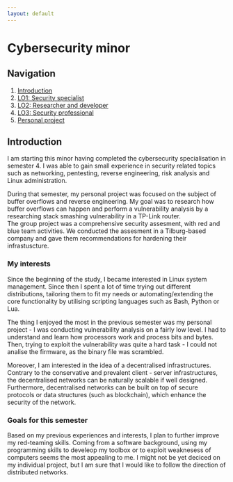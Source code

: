 ```yaml
---
layout: default
---
```

# Cybersecurity minor

## Navigation

1. [Introduction](/)
2. [LO1: Security specialist](/lo1)
3. [LO2: Researcher and developer](/lo2)
4. [LO3: Security professional](/lo3)
6. [Personal project](/project)

## Introduction

I am starting this minor having completed the cybersecurity specialisation in semester 4. I was able to gain small experience in
security related topics such as networking, pentesting, reverse engineering, risk analysis and Linux administration.

During that semester, my personal project was focused on the subject of buffer overflows and reverse engineering. My goal was to research
how buffer overflows can happen and perform a vulnerability analysis by a researching stack smashing vulnerability in a TP-Link router.  
The group project was a comprehensive security assesment, with red and blue team activities. We conducted the assesment in a Tilburg-based
company and gave them recommendations for hardening their infrastuscture.

### My interests

Since the beginning of the study, I became interested in Linux system management. Since then I spent a lot of time trying out different
distributions, tailoring them to fit my needs or automating/extending the core functionality by utilising scripting languages such as Bash,
Python or Lua.

The thing I enjoyed the most in the previous semester was my personal project - I was conducting vulnerability analysis on a fairly low 
level. I had to understand and learn how processors work and process bits and bytes. Then, trying to exploit the vulnerability was quite
a hard task - I could not analise the firmware, as the binary file was scrambled.

Moreover, I am interested in the idea of a decentralised infrastructures. Contrary to the conservative and prevalent client - server 
infrastructures, the decentralised networks can be naturally scalable if well designed. Furthermore, decentralised networks can be 
built on top of secure protocols or data structures (such as blockchain), which enhance the security of the network.

### Goals for this semester

Based on my previous experiences and interests, I plan to further improve my red-teaming skills. Coming from a software background,
using my programming skills to develeop my toolbox or to exploit weaknesess of computers seems the most appealing to me. I might not be 
yet deciced on my individual project, but I am sure that I would like to follow the direction of distributed networks.
